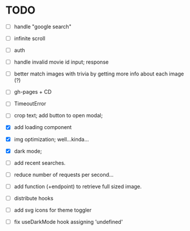 # TODO

- [ ] handle "google search"
- [ ] infinite scroll
- [ ] auth
- [ ] handle invalid movie id input; response
- [ ] better match images with trivia by getting more info about each image (?)
- [ ] gh-pages + CD
- [ ] TimeoutError
- [ ] crop text; add button to open modal;
- [x] add loading component
- [x] img optimization; well...kinda...
- [x] dark mode;
- [ ] add recent searches.
- [ ] reduce number of requests per second...
- [ ] add function (+endpoint) to retrieve full sized image.

- [ ] distribute hooks
- [ ] add svg icons for theme toggler
- [ ] fix useDarkMode hook assigning 'undefined'
